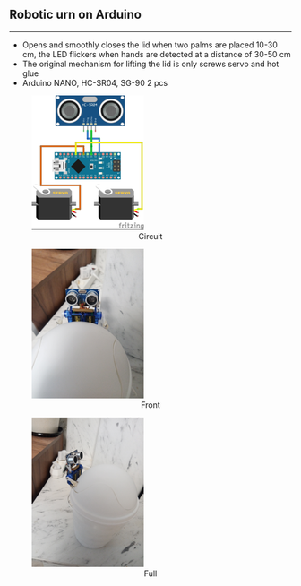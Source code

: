 ## Robotic urn on Arduino
---
- Opens and smoothly closes the lid when two palms are placed 10-30 cm, the LED flickers when hands are detected at a distance of 30-50 cm
- The original mechanism for lifting the lid is only screws servo and hot glue
- Arduino NANO, HC-SR04, SG-90 2 pcs

<div>
  <figure>
  <img src="сircuit.png" />
  <figcaption align="center">Circuit</figcaption>
  </figure>
</div>

<div>
  <figure>
  <img src="front.png" />
  <figcaption align="center">Front</figcaption>
  </figure>
</div>

<div>
  <figure>
  <img src="full.png" />
  <figcaption align="center">Full</figcaption>
  </figure>
</div>


<table height="30"></table> 
